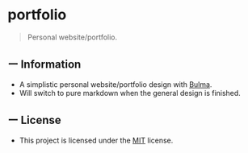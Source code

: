 # portfolio

> Personal website/portfolio.

## ー Information

-   A simplistic personal website/portfolio design with [Bulma](https://bulma.io).
-   Will switch to pure markdown when the general design is finished.

## ー License

-   This project is licensed under the [MIT](https://github.com/LichKing112/portfolio/blob/master/LICENSE) license.
